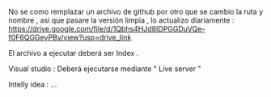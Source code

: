 No se como remplazar un archivo de github por otro que se cambio la ruta y nombre , asi que pasare la versión limpia , lo actualizo diariamente :
https://drive.google.com/file/d/1Qbhs4HJd8IDPGGDuVQe-f0F6QGGeyPBv/view?usp=drive_link


El archivo a ejecutar deberá ser Index .

Visual studio :
Deberá ejecutarse mediante " Live server "

Intelly idea :
...
